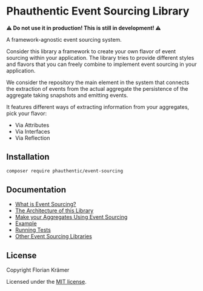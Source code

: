 # Phauthentic Event Sourcing Library

**⚠ Do not use it in production! This is still in development! ⚠**

A framework-agnostic event sourcing system.

Consider this library a framework to create your own flavor of event sourcing within your application. The library tries to provide different styles and flavors that you can freely combine to implement event sourcing in your application.

We consider the repository the main element in the system that connects the extraction of events from the actual aggregate the persistence of the aggregate taking snapshots and emitting events.

It features different ways of extracting information from your aggregates, pick your flavor:

* Via Attributes
* Via Interfaces
* Via Reflection

## Installation

```sh
composer require phauthentic/event-sourcing
```

## Documentation

* [What is Event Sourcing?](docs/What-is-Event-Sourcing)
* [The Architecture of this Library](docs/Architecture.md)
* [Make your Aggregates Using Event Sourcing](docs/Make-your-Aggregate-using-Event-Sourcing.md)
* [Example](docs/Example.md)
* [Running Tests](docs/Running-Tests.md)
* [Other Event Sourcing Libraries](docs/Other-Event-Sourcing-Libraries.md)

## License

Copyright Florian Krämer

Licensed under the [MIT license](LICENSE).
